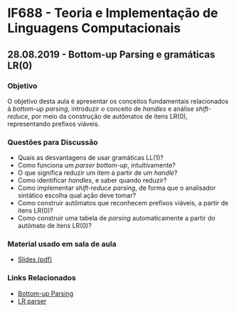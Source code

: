 # IF688 - Teoria e Implementação de Linguagens Computacionais

## 28.08.2019 - Bottom-up Parsing e gramáticas LR(0) 

### Objetivo

O objetivo desta aula é apresentar os conceitos fundamentais relacionados à _bottom-up parsing_, introduzir o conceito de _handles_ e análise _shift-reduce_, por meio da construção de autômatos de itens LR(0), representando prefixos viáveis.

### Questões para Discussão

- Quais as desvantagens de usar gramáticas LL(1)?
- Como funciona um _parser bottom-up_, intuitivamente?
- O que significa reduzir um item a partir de um _handle_? 
- Como identificar _handles_, e saber quando reduzir?
- Como implementar _shift-reduce parsing_, de forma que o analisador sintático escolha qual ação deve tomar?
- Como construir autômatos que reconhecem prefixos viáveis, a partir de itens LR(0)?
- Como construir uma tabela de _parsing_ automaticamente a partir do autômato de itens LR(0)?

### Material usado em sala de aula

- [Slides (pdf)](https://drive.google.com/open?id=13MBtFc0jonx-pg7yagaM3mE8eSVjqY4D)

### Links Relacionados

- [Bottom-up Parsing](https://en.wikipedia.org/wiki/Bottom-up_parsing)
- [LR parser](https://en.wikipedia.org/wiki/LR_parser)